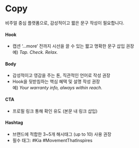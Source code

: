 # Copy

비주얼 중심 플랫폼으로, 감성적이고 짧은 문구 작성이 필요합니다.

#### Hook

* 캡션 ‘…more’ 전까지 시선을 끌 수 있는 짧고 명확한 문구 삽입 권장\
  예) _Tap. Check. Relax.​_

#### Body

* 감성적이고 영감을 주는 톤, 직관적인 언어로 작성 권장
* Hook을 뒷받침하는 핵심 혜택 및 설명 작성 권장\
  예) _Your warranty info, always within reach.​_

#### CTA

* 프로필 링크 통해 확인 유도 (본문 내 링크 삽입)

#### Hashtag

* 브랜드에 적합한 3\~5개 해시태그 (up to 10) 사용 권장
* 필수 태그: #Kia #MovementThatInspires





